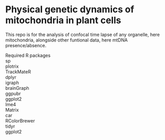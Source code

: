 # Physical genetic dynamics of mitochondria in plant cells

This repo is for the analysis of confocal time lapse of any organelle, here mitochondria, alongside other funtional data, here mtDNA presence/absence. 

Required R packages\
sp\
plotrix\
TrackMateR\
dplyr\
igraph\
brainGraph\
ggpubr\
ggplot2\
lme4\
Matrix\
car\
RColorBrewer\
tidyr\
ggplot2

